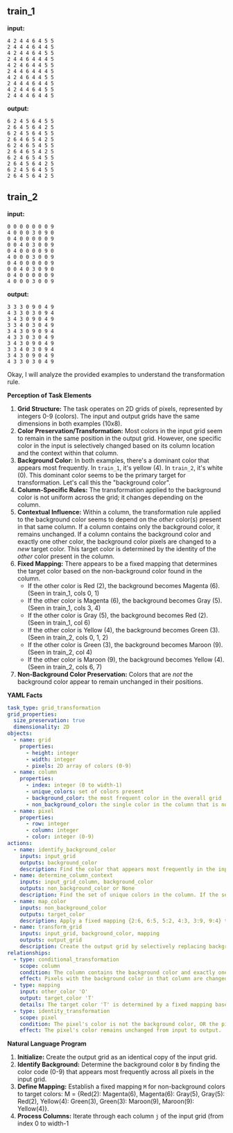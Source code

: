 
## train_1

**input:**
```
4 2 4 4 6 4 5 5
2 4 4 4 6 4 4 5
4 2 4 4 6 4 5 5
2 4 4 6 4 4 4 5
4 2 4 6 4 4 5 5
2 4 4 6 4 4 4 5
4 2 4 6 4 4 5 5
2 4 4 4 6 4 4 5
4 2 4 4 6 4 5 5
2 4 4 4 6 4 4 5
```


**output:**
```
6 2 4 5 6 4 5 5
2 6 4 5 6 4 2 5
6 2 4 5 6 4 5 5
2 6 4 6 5 4 2 5
6 2 4 6 5 4 5 5
2 6 4 6 5 4 2 5
6 2 4 6 5 4 5 5
2 6 4 5 6 4 2 5
6 2 4 5 6 4 5 5
2 6 4 5 6 4 2 5
```


## train_2

**input:**
```
0 0 0 0 0 0 0 9
4 0 0 0 3 0 9 0
0 4 0 0 0 0 0 9
0 0 4 0 3 0 0 9
0 4 0 0 0 0 9 0
4 0 0 0 3 0 0 9
0 4 0 0 0 0 0 9
0 0 4 0 3 0 9 0
0 4 0 0 0 0 0 9
4 0 0 0 3 0 0 9
```


**output:**
```
3 3 3 0 9 0 4 9
4 3 3 0 3 0 9 4
3 4 3 0 9 0 4 9
3 3 4 0 3 0 4 9
3 4 3 0 9 0 9 4
4 3 3 0 3 0 4 9
3 4 3 0 9 0 4 9
3 3 4 0 3 0 9 4
3 4 3 0 9 0 4 9
4 3 3 0 3 0 4 9
```

Okay, I will analyze the provided examples to understand the transformation rule.

**Perception of Task Elements**

1.  **Grid Structure:** The task operates on 2D grids of pixels, represented by integers 0-9 (colors). The input and output grids have the same dimensions in both examples (10x8).
2.  **Color Preservation/Transformation:** Most colors in the input grid seem to remain in the same position in the output grid. However, one specific color in the input is selectively changed based on its column location and the context within that column.
3.  **Background Color:** In both examples, there's a dominant color that appears most frequently. In `train_1`, it's yellow (4). In `train_2`, it's white (0). This dominant color seems to be the primary target for transformation. Let's call this the "background color".
4.  **Column-Specific Rules:** The transformation applied to the background color is not uniform across the grid; it changes depending on the column.
5.  **Contextual Influence:** Within a column, the transformation rule applied to the background color seems to depend on the *other* color(s) present in that same column. If a column contains only the background color, it remains unchanged. If a column contains the background color and exactly one other color, the background color pixels are changed to a *new* target color. This target color is determined by the identity of the *other* color present in the column.
6.  **Fixed Mapping:** There appears to be a fixed mapping that determines the target color based on the non-background color found in the column.
    *   If the other color is Red (2), the background becomes Magenta (6). (Seen in train_1, cols 0, 1)
    *   If the other color is Magenta (6), the background becomes Gray (5). (Seen in train_1, cols 3, 4)
    *   If the other color is Gray (5), the background becomes Red (2). (Seen in train_1, col 6)
    *   If the other color is Yellow (4), the background becomes Green (3). (Seen in train_2, cols 0, 1, 2)
    *   If the other color is Green (3), the background becomes Maroon (9). (Seen in train_2, col 4)
    *   If the other color is Maroon (9), the background becomes Yellow (4). (Seen in train_2, cols 6, 7)
7.  **Non-Background Color Preservation:** Colors that are *not* the background color appear to remain unchanged in their positions.

**YAML Facts**


```yaml
task_type: grid_transformation
grid_properties:
  size_preservation: true
  dimensionality: 2D
objects:
  - name: grid
    properties:
      - height: integer
      - width: integer
      - pixels: 2D array of colors (0-9)
  - name: column
    properties:
      - index: integer (0 to width-1)
      - unique_colors: set of colors present
      - background_color: the most frequent color in the overall grid
      - non_background_color: the single color in the column that is not the background_color (if one exists)
  - name: pixel
    properties:
      - row: integer
      - column: integer
      - color: integer (0-9)
actions:
  - name: identify_background_color
    inputs: input_grid
    outputs: background_color
    description: Find the color that appears most frequently in the input grid.
  - name: determine_column_context
    inputs: input_grid_column, background_color
    outputs: non_background_color or None
    description: Find the set of unique colors in the column. If the set contains the background_color and exactly one other color, return the other color. Otherwise, return None.
  - name: map_color
    inputs: non_background_color
    outputs: target_color
    description: Apply a fixed mapping {2:6, 6:5, 5:2, 4:3, 3:9, 9:4} to find the color to replace the background color with.
  - name: transform_grid
    inputs: input_grid, background_color, mapping
    outputs: output_grid
    description: Create the output grid by selectively replacing background_color pixels based on the column context and the color mapping.
relationships:
  - type: conditional_transformation
    scope: column
    condition: The column contains the background color and exactly one other unique color ('O').
    effect: Pixels with the background color in that column are changed to a target color 'T'.
  - type: mapping
    input: other_color 'O'
    output: target_color 'T'
    details: The target color 'T' is determined by a fixed mapping based on the other color 'O' present in the column (2->6, 6->5, 5->2, 4->3, 3->9, 9->4).
  - type: identity_transformation
    scope: pixel
    condition: The pixel's color is not the background color, OR the pixel is in a column that does not meet the condition for transformation (e.g., contains only background, or background + multiple other colors).
    effect: The pixel's color remains unchanged from input to output.

```


**Natural Language Program**

1.  **Initialize:** Create the output grid as an identical copy of the input grid.
2.  **Identify Background:** Determine the background color `B` by finding the color code (0-9) that appears most frequently across all pixels in the input grid.
3.  **Define Mapping:** Establish a fixed mapping `M` for non-background colors to target colors: M = {Red(2): Magenta(6), Magenta(6): Gray(5), Gray(5): Red(2), Yellow(4): Green(3), Green(3): Maroon(9), Maroon(9): Yellow(4)}.
4.  **Process Columns:** Iterate through each column `j` of the input grid (from index 0 to width-1
